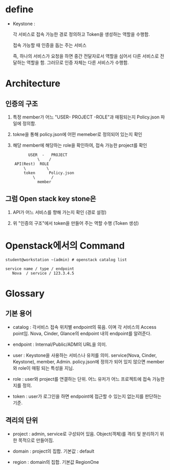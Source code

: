 # define

* Keystone : 
  
  각 서비스로 접속 가능한 경로 정의하고 Token을 생성하는 역할을 수행함.
  
  접속 가능할 때 인증을 돕는 주는 서비스
  
  즉, 하나의 서비스가 요청을 하면 중간 전달자로서 역할을 심어서 다른 서비스로 전달하는 역할을 함. 그러므로 인증 자체는 다른 서비스가 수행함. 


# Architecture

## 인증의 구조 

1. 특정 member가 어느 "USER- PROJECT -ROLE"과 매핑되는지 Policy.json 파일에 정의함. 

2. tokne을 통해 policy.json에 어떤 memeber로 정의되어 있는지 확인

3. 해당 member에 해당하는 role을 확인하여, 접속 가능한 project를 확인

```
          USER  -   PROJECT
              \    /
    API(Rest)  ROLE
        \         \
        token      Policy.json 
            \       /
              member
```

## 그럼 Open stack key stone은 

1. API가 어느 서비스를 향해 가는지 확인 (경로 설정)

2. 위 "인증의 구조"에서 token을 만들어 주는 역할 수행 (Token 생성)

# Openstack에서의 Command

```
student@workstation ~(admin) # openstack catalog list

service name / type / endpoint 
   Nova  / service / 123.3.4.5
```

# Glossary 

## 기본 용어

* catalog : 각서비스 접속 위치별 endpoint의 묶음. 이며 각 서비스의 Access point임. Nova, Cinder, Glance의 endpoint 내의 endpoint를 알려준다.

* endpoint : Internal/Public/ADM의 URL을 의미. 

* user : Keystone을 사용하는 서비스나 유저를 의미. service(Nova, Cinder, Keystone), member, Admin. policy.json에 정의가 되어 있지 않으면 member와 role이 매핑 되는 특성을 지님.

* role : user와 project를 연결하는 단위. 어느 유저가 어느 프로젝트에 접속 가능한지를 정의.

* token : user가 로그인을 하면 endpoint에 접근할 수 있는지 없는지를 판단하는 기준.

## 격리의 단위

* project : admin, service로 구성되어 있음. Object(객체)를 격리 및 분리하기 위한 목적으로 만들어짐. 

* domain : project의 집합. 기본값 : default

* region : domain의 집합. 기본값 RegionOne


